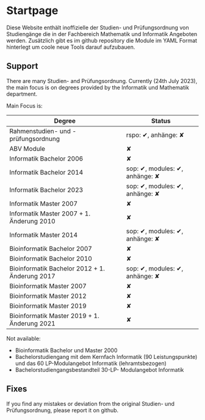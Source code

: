 # Startpage

Diese Website enthält inoffizielle der Studien- und Prüfungsordnung von Studiengänge
die in der Fachbereich Mathematik und Informatik Angeboten werden. Zusätzlich gibt es im github repository die Module
im YAML Format hinterlegt um coole neue Tools darauf aufzubauen.


## Support
There are many Studien- and Prüfungsordnung.
Currently (24th July 2023), the main focus is on degrees provided by the
Informatik und Mathematik department.

Main Focus is:

| Degree                                         | Status  |
|------------------------------------------------|---------|
|Rahmenstudien- und -prüfungsordnung             | rspo: ✔, anhänge: ✘ |
|ABV Module                                      | ✘       |
|Informatik Bachelor 2006                        | ✘       |
|Informatik Bachelor 2014                        | sop: ✔, modules: ✔, anhänge: ✘ |
|Informatik Bachelor 2023                        | sop: ✔, modules: ✔, anhänge: ✘ |
|Informatik Master 2007                          | ✘       |
|Informatik Master 2007 + 1. Änderung 2010       | ✘       |
|Informatik Master 2014                          | sop: ✔, modules: ✔, anhänge: ✘ |
|Bioinformatik Bachelor 2007                     | ✘       |
|Bioinformatik Bachelor 2010                     | ✘       |
|Bioinformatik Bachelor 2012 + 1. Änderung 2017  | sop: ✔, modules: ✔, anhänge: ✘ |
|Bioinformatik Master 2007                       | ✘       |
|Bioinformatik Master 2012                       | ✘       |
|Bioinformatik Master 2019                       | ✘       |
|Bioinformatik Master 2019 + 1. Änderung 2021    | ✘       |


Not available:

  - Bioinformatik Bachelor und Master 2000
  - Bachelorstudiengang mit dem Kernfach Informatik (90 Leistungspunkte) und das 60 LP-Modulangebot Informatik (lehramtsbezogen)
  - Bachelorstudiengangsbestandteil 30-LP- Modulangebot Informatik

## Fixes
If you find any mistakes or deviation from the original Studien- und Prüfungsordnung, please
report it on github.
